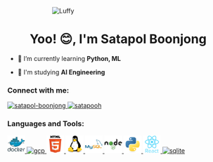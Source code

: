 <img src="https://comicvine.gamespot.com/a/uploads/original/11162/111629420/8640179-3204337664-luffy.jpg" 
     alt="Luffy" width="300" height="auto" 
     style="display: block; margin: auto;">

<h1 style="text-align: center;">Yoo! 😊, I'm Satapol Boonjong</h1>

- 📖 I’m currently learning **Python, ML**

- 🏫 I'm studying **AI Engineering**

<h3>Connect with me:</h3>
<p>
    <a href="https://linkedin.com/in/satapol-boonjong" target="_blank">
        <img src="https://raw.githubusercontent.com/rahuldkjain/github-profile-readme-generator/master/src/images/icons/Social/linked-in-alt.svg" 
             alt="satapol-boonjong" height="30" width="40">
    </a>
    <a href="https://instagram.com/satapooh" target="_blank">
        <img src="https://raw.githubusercontent.com/rahuldkjain/github-profile-readme-generator/master/src/images/icons/Social/instagram.svg" 
             alt="satapooh" height="30" width="40">
    </a>
</p>

<h3>Languages and Tools:</h3>
<p>
    <a href="https://www.docker.com/" target="_blank">
        <img src="https://raw.githubusercontent.com/devicons/devicon/master/icons/docker/docker-original-wordmark.svg" 
             alt="docker" width="40" height="40">
    </a>
    <a href="https://cloud.google.com" target="_blank">
        <img src="https://www.vectorlogo.zone/logos/google_cloud/google_cloud-icon.svg" 
             alt="gcp" width="40" height="40">
    </a>
    <a href="https://www.w3.org/html/" target="_blank">
        <img src="https://raw.githubusercontent.com/devicons/devicon/master/icons/html5/html5-original-wordmark.svg" 
             alt="html5" width="40" height="40">
    </a>
    <a href="https://www.linux.org/" target="_blank">
        <img src="https://raw.githubusercontent.com/devicons/devicon/master/icons/linux/linux-original.svg" 
             alt="linux" width="40" height="40">
    </a>
    <a href="https://www.mysql.com/" target="_blank">
        <img src="https://raw.githubusercontent.com/devicons/devicon/master/icons/mysql/mysql-original-wordmark.svg" 
             alt="mysql" width="40" height="40">
    </a>
    <a href="https://nodejs.org" target="_blank">
        <img src="https://raw.githubusercontent.com/devicons/devicon/master/icons/nodejs/nodejs-original-wordmark.svg" 
             alt="nodejs" width="40" height="40">
    </a>
    <a href="https://www.python.org" target="_blank">
        <img src="https://raw.githubusercontent.com/devicons/devicon/master/icons/python/python-original.svg" 
             alt="python" width="40" height="40">
    </a>
    <a href="https://reactjs.org/" target="_blank">
        <img src="https://raw.githubusercontent.com/devicons/devicon/master/icons/react/react-original-wordmark.svg" 
             alt="react" width="40" height="40">
    </a>
    <a href="https://www.sqlite.org/" target="_blank">
        <img src="https://www.vectorlogo.zone/logos/sqlite/sqlite-icon.svg" 
             alt="sqlite" width="40" height="40">
    </a>
</p>

